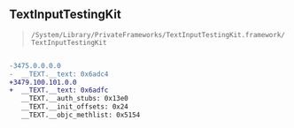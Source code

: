 ## TextInputTestingKit

> `/System/Library/PrivateFrameworks/TextInputTestingKit.framework/TextInputTestingKit`

```diff

-3475.0.0.0.0
-  __TEXT.__text: 0x6adc4
+3479.100.101.0.0
+  __TEXT.__text: 0x6adfc
   __TEXT.__auth_stubs: 0x13e0
   __TEXT.__init_offsets: 0x24
   __TEXT.__objc_methlist: 0x5154

```

